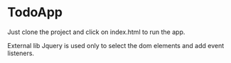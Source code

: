 # TodoApp

Just clone the project and click on index.html to run the app. 

External lib Jquery is used only to select the dom elements and add event listeners.
